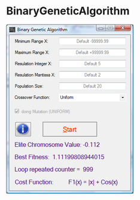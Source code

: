 # BinaryGeneticAlgorithm

![snapshot](https://github.com/Behzadkhosravifar/BinaryGeneticAlgorithm/raw/master/src/DATA/BestAnswer-byMutation.png)
